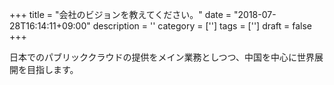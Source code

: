 +++
title = "会社のビジョンを教えてください。"
date = "2018-07-28T16:14:11+09:00"
description = ''
category = ['']
tags = ['']
draft = false
+++

日本でのパブリッククラウドの提供をメイン業務としつつ、中国を中心に世界展開を目指します。
